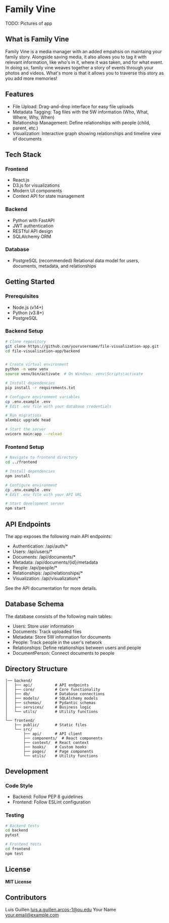 # Family Vine

TODO: Pictures of app

## What is Family Vine

Family Vine is a media manager with an added empahsis on maintaing your family story. Alongside saving media, it also allows you to tag it with relevant information, like who's in it, where it was taken, and for what event. In doing so, family vine weaves together a story of events through your photos and videos. What's more is that it allows you to traverse this story as you add more memories!

## Features

- File Upload: Drag-and-drop interface for easy file uploads
- Metadata Tagging: Tag files with the 5W information (Who, What, Where, Why, When)
- Relationship Management: Define relationships with people (child, parent, etc.)
- Visualization: Interactive graph showing relationships and timeline view of documents

## Tech Stack
### Frontend

- React.js
- D3.js for visualizations
- Modern UI components
- Context API for state management

### Backend

- Python with FastAPI
- JWT authentication
- RESTful API design
- SQLAlchemy ORM

### Database

- PostgreSQL (recommended)
Relational data model for users, documents, metadata, and relationships

## Getting Started
### Prerequisites

- Node.js (v14+)
- Python (v3.8+)
- PostgreSQL

### Backend Setup

```bash 
# Clone repository
git clone https://github.com/yourusername/file-visualization-app.git
cd file-visualization-app/backend


# Create virtual environment
python -m venv venv
source venv/bin/activate  # On Windows: venv\Scripts\activate

# Install dependencies
pip install -r requirements.txt

# Configure environment variables
cp .env.example .env
# Edit .env file with your database credentials

# Run migrations
alembic upgrade head

# Start the server
uvicorn main:app --reload
```

### Frontend Setup
```bash
# Navigate to frontend directory
cd ../frontend

# Install dependencies
npm install

# Configure environment
cp .env.example .env
# Edit .env file with your API URL

# Start development server
npm start
```

## API Endpoints
The app exposes the following main API endpoints:

- Authentication: /api/auth/*
- Users: /api/users/*
- Documents: /api/documents/*
- Metadata: /api/documents/{id}/metadata
- People: /api/people/*
- Relationships: /api/relationships/*
- Visualization: /api/visualization/*

See the API documentation for more details.

## Database Schema
The database consists of the following main tables:

- Users: Store user information
- Documents: Track uploaded files
- Metadata: Store 5W information for documents
- People: Track people in the user's network
- Relationships: Define relationships between users and people
- DocumentPerson: Connect documents to people

## Directory Structure

```
|── backend/
│   ├── api/          # API endpoints
│   ├── core/         # Core functionality
│   ├── db/           # Database connections
│   ├── models/       # SQLAlchemy models
│   ├── schemas/      # Pydantic schemas
│   ├── services/     # Business logic
│   └── utils/        # Utility functions
│
└── frontend/
    ├── public/       # Static files
    └── src/
        ├── api/      # API client
        ├── components/  # React components
        ├── context/  # React context
        ├── hooks/    # Custom hooks
        ├── pages/    # Page components
        └── utils/    # Utility functions
```

## Development
### Code Style

- Backend: Follow PEP 8 guidelines
- Frontend: Follow ESLint configuration

### Testing
```bash
# Backend tests
cd backend
pytest

# Frontend tests
cd frontend
npm test
```

## License
__MIT License__

## Contributors

Luis Guillen luis.a.guillen.arcos-1@ou.edu
Your Name your.email@example.com